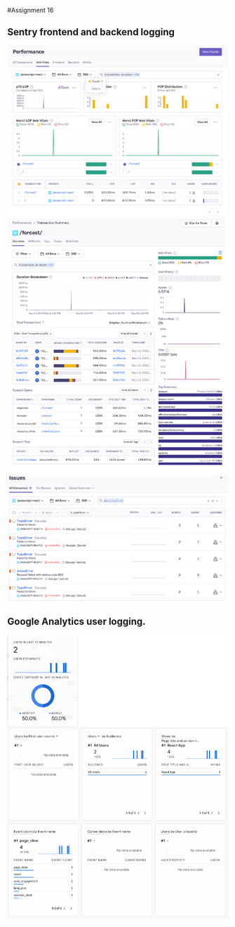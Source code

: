#Assignment 16
## Sentry frontend and backend logging

![img](./sentry/Screenshot1.PNG)
![img](./sentry/Screenshot2.PNG)
![img](./sentry/Screenshot3.PNG)

## Google Analytics user logging.
![img](./googleanalytics/Screenshot1.PNG)